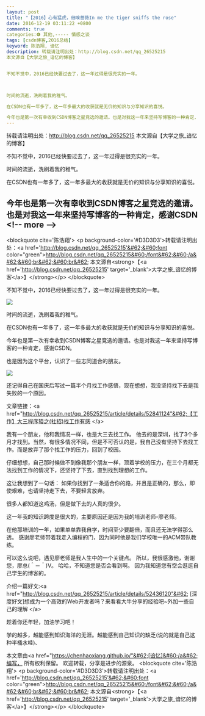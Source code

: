 ```yaml
---
layout: post
title: "【2016】心有猛虎，细嗅蔷薇In me the tiger sniffs the rose"
date: 2016-12-19 03:11:22 +0800
comments: true
categories:❻ 其他,----- 情感之谈
tags: [csdn博客,2016总结]
keyword: 陈浩翔, 谙忆
description: 转载请注明出处：http://blog.csdn.net/qq_26525215
本文源自【大学之旅_谙忆的博客】


不知不觉中，2016已经快要过去了，这一年过得是很充实的一年。



时间的流逝，洗刷着我的稚气。

在CSDN也有一年多了，这一年多最大的收获就是无价的知识与分享知识的喜悦。

今年也是第一次有幸收到CSDN博客之星竞选的邀请。也是对我这一年来坚持写博客的一种肯定，感谢CSDN 
---
```



转载请注明出处：http://blog.csdn.net/qq_26525215
本文源自【大学之旅_谙忆的博客】


不知不觉中，2016已经快要过去了，这一年过得是很充实的一年。



时间的流逝，洗刷着我的稚气。

在CSDN也有一年多了，这一年多最大的收获就是无价的知识与分享知识的喜悦。

今年也是第一次有幸收到CSDN博客之星竞选的邀请。也是对我这一年来坚持写博客的一种肯定，感谢CSDN
&#60;!-- more --&#62;
----------

&#60;blockquote cite='陈浩翔'&#62;
&#60;p background-color='#D3D3D3'&#62;转载请注明出处：&#60;a href='http://blog.csdn.net/qq_26525215'&#62;&#60;font color="green"&#62;http://blog.csdn.net/qq_26525215&#60;/font&#62;&#60;/a&#62;&#60;br&#62;&#60;br&#62;
本文源自&#60;strong&#62;【&#60;a href='http://blog.csdn.net/qq_26525215' target='_blank'&#62;大学之旅_谙忆的博客&#60;/a&#62;】&#60;/strong&#62;&#60;/p&#62;
&#60;/blockquote&#62;

不知不觉中，2016已经快要过去了，这一年过得是很充实的一年。

![](http://img.blog.csdn.net/20161219135716457)

时间的流逝，洗刷着我的稚气。

在CSDN也有一年多了，这一年多最大的收获就是无价的知识与分享知识的喜悦。

今年也是第一次有幸收到CSDN博客之星竞选的邀请。也是对我这一年来坚持写博客的一种肯定，感谢CSDN。

也是因为这个平台，认识了一些志同道合的朋友。

![](http://img.blog.csdn.net/20161219141817373)

还记得自己在国庆后写过一篇半个月找工作感悟，现在想想，我没坚持找下去是我失败的一个原因。

文章链接：&#60;a href="http://blog.csdn.net/qq_26525215/article/details/52841124"&#62;【工作】大三程序猿之(社招)找工作有感 &#60;/a&#62;

我有一个朋友，他和我情况一样，也是大三去找工作。
他去的是深圳，找了3个多月才找到。当然，有很多情况不同，但是不可否认的是，我自己没有坚持下去找工作。而是放弃了那个找工作的压力，回到了校园。

仔细想想，自己那时候做不到像我那个朋友一样，顶着学校的压力，在三个月都无法找到工作的情况下，还坚持了下去，直到找到理想的工作。

这让我想到了一句话：
如果你找到了一条适合你的路，并且是正确的，那么，即使艰难，也请坚持走下去，不要轻言放弃。

很多人都知道这鸡汤，但是做下去的人真的很少。


这一年我的知识跨度是很大的，主要原因还是因为我的培训老师-廖老师。

在他那培训的一年，如果单单靠我自学，时间至少要翻倍，而且还无法学得那么透。
感谢廖老师带着我走入编程的门，因为同时他是我们学校唯一的ACM带队教练。

可以这么说吧，遇见廖老师是我人生中的一个关键点。
所以，我很感激他，谢谢您，廖总(＾－＾)V。
哈哈，不知道您是否会看到啊。
因为我知道您有空会逛逛自己学生的博客的。

介绍一篇好文:&#60;a href="http://blog.csdn.net/qq_26525215/article/details/52436120"&#62; [深度好文]想成为一个高效的Web开发者吗？来看看大牛分享的经验吧~外加一些自己的理解  &#60;/a&#62;

趁着你还年轻，加油学习吧！

学的越多，越能感到知识海洋的无涯。越能感到自己知识的缺乏(说的就是自己这种半桶水哇)、


本文章由&#60;a href="https://chenhaoxiang.github.io/"&#62;[谙忆]&#60;/a&#62;编写， 所有权利保留。 
欢迎转载，分享是进步的源泉。
&#60;blockquote cite='陈浩翔'&#62;
&#60;p background-color='#D3D3D3'&#62;转载请注明出处：&#60;a href='http://blog.csdn.net/qq_26525215'&#62;&#60;font color="green"&#62;http://blog.csdn.net/qq_26525215&#60;/font&#62;&#60;/a&#62;&#60;br&#62;&#60;br&#62;
本文源自&#60;strong&#62;【&#60;a href='http://blog.csdn.net/qq_26525215' target='_blank'&#62;大学之旅_谙忆的博客&#60;/a&#62;】&#60;/strong&#62;&#60;/p&#62;
&#60;/blockquote&#62;

